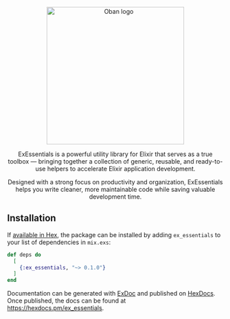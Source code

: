 <p align="center">
  <picture>
    <source srcset="https://raw.githubusercontent.com/zander-br/ex_essentials/main/assets/ex_essentials.png">
    <img alt="Oban logo" src="https://raw.githubusercontent.com/zander-br/ex_essentials/main/assets/ex_essentials.png" width="320">
  </picture>
</p>

<p align="center">
  ExEssentials is a powerful utility library for Elixir that serves as a true toolbox — bringing together a collection of generic, reusable, and ready-to-use helpers to accelerate Elixir application development.
</p>

<p align="center">
  Designed with a strong focus on productivity and organization, ExEssentials helps you write cleaner, more maintainable code while saving valuable development time.
</p>

## Installation

If [available in Hex](https://hex.pm/docs/publish), the package can be installed
by adding `ex_essentials` to your list of dependencies in `mix.exs`:

```elixir
def deps do
  [
    {:ex_essentials, "~> 0.1.0"}
  ]
end
```

Documentation can be generated with [ExDoc](https://github.com/elixir-lang/ex_doc)
and published on [HexDocs](https://hexdocs.pm). Once published, the docs can
be found at <https://hexdocs.pm/ex_essentials>.

